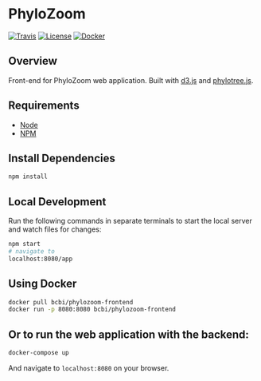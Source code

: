 # PhyloZoom

[![Travis](https://img.shields.io/travis/bcbi/phylozoom-frontend.svg?style=flat-square)](https://travis-ci.org/bcbi/phylozoom-frontend)
[![License](https://img.shields.io/badge/license-MIT-orange.svg?style=flat-square)](https://github.com/bcbi/phylozoom-frontend/blob/master/LICENSE)
[![Docker](https://img.shields.io/badge/docker-latest-magenta.svg?style=flat-square)](https://hub.docker.com/r/fernandogelin/phylozoom-frontend/)
## Overview

Front-end for PhyloZoom web application. Built with [d3.js](https://d3js.org/) and [phylotree.js](https://github.com/veg/phylotree.js/tree/master).

## Requirements

- [Node](https://nodejs.org/en/)
- [NPM](https://nodejs.org/en/)

## Install Dependencies

```bash
npm install
```

## Local Development

Run the following commands in separate terminals to start the local server and
watch files for changes:

```bash
npm start
# navigate to
localhost:8080/app
```

## Using Docker

```bash
docker pull bcbi/phylozoom-frontend
docker run -p 8080:8080 bcbi/phylozoom-frontend
```

## Or to run the web application with the backend:
```bash
docker-compose up
```
And navigate to `localhost:8080` on your browser.

